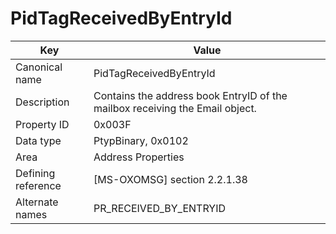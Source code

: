 # PidTagReceivedByEntryId

| Key | Value |
|---|---|
| Canonical name | PidTagReceivedByEntryId |
| Description | Contains the address book EntryID of the mailbox receiving the Email object. |
| Property ID | 0x003F |
| Data type | PtypBinary, 0x0102 |
| Area | Address Properties |
| Defining reference | [MS-OXOMSG] section 2.2.1.38 |
| Alternate names | PR_RECEIVED_BY_ENTRYID |
